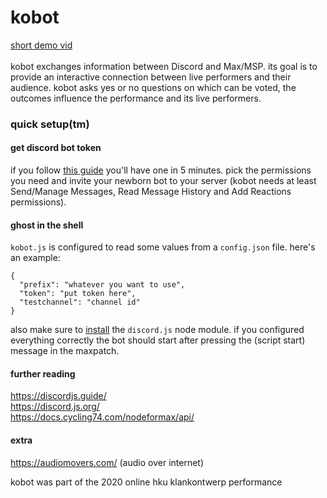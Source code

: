 # kobot
[short demo vid](http://www.youtube.com/watch?v=hQeKjJweCzM)<br><br>
kobot exchanges information between Discord and Max/MSP. its goal is to provide an interactive connection between live performers and their audience. kobot asks yes or no questions on which can be voted, the outcomes influence the performance and its live performers.

### quick setup(tm)
#### get discord bot token
if you follow [this guide](https://github.com/reactiflux/discord-irc/wiki/Creating-a-discord-bot-&-getting-a-token) you'll have one in 5 minutes. pick the permissions you need and invite your newborn bot to your server (kobot needs at least Send/Manage Messages, Read Message History and Add Reactions permissions).

#### ghost in the shell
`kobot.js` is configured to read some values from a `config.json` file. here's an example:
```
{
  "prefix": "whatever you want to use",
  "token": "put token here",
  "testchannel": "channel id"
}
```
also make sure to [install](https://discordjs.guide/preparations/#installing-node-js) the `discord.js` node module.
if you configured everything correctly the bot should start after pressing the (script start) message in the maxpatch.

#### further reading
https://discordjs.guide/<br>
https://discord.js.org/<br>
https://docs.cycling74.com/nodeformax/api/

#### extra
https://audiomovers.com/ (audio over internet)

kobot was part of the 2020 online hku klankontwerp performance
